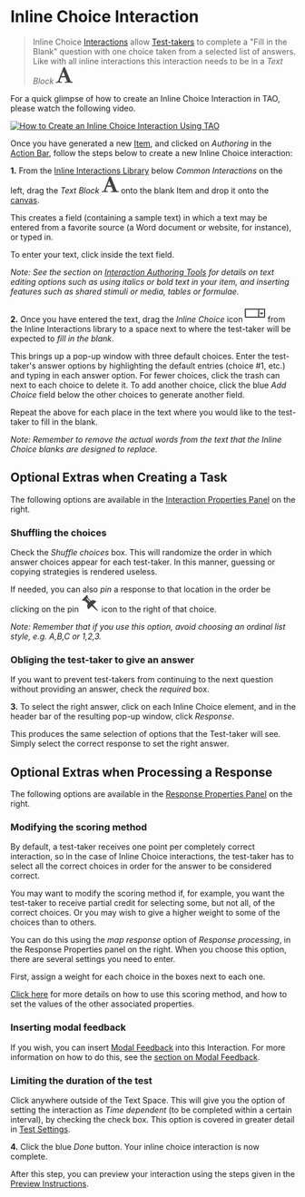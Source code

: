 # Inline Choice Interaction

> Inline Choice [Interactions](../appendix/glossary.md#interaction) allow [Test-takers](../appendix/glossary.md#test-taker) to complete a "Fill  in the Blank" question with one choice taken from a selected list of answers. Like with all inline interactions this interaction needs to be in a *Text Block*  ![Block](../resources/_icons/font.png)

For a quick glimpse of how to create an Inline Choice Interaction in TAO, please watch the following video.

[![How to Create an Inline Choice Interaction Using TAO](https://img.youtube.com/vi/qdpX6MGrAAM/hqdefault.jpg)](https://youtube.com/watch?v=qdpX6MGrAAM&rel=0 "How to Create an Inline Choice Interaction Using TAO")


Once you have generated a new [Item](../appendix/glossary.md#item), and clicked on *Authoring* in the [Action Bar](../appendix/glossary.md#action-bar), follow the steps below to create a new Inline Choice interaction:

**1.** From the [Inline Interactions Library](../appendix/glossary.md#inline-interactions-library) below *Common Interactions* on the left, drag the *Text Block* ![Block](../resources/_icons/font.png) onto the blank Item and drop it onto the [canvas](../appendix/glossary.md#canvas).

This creates a field (containing a sample text) in which a text may be entered from a favorite source (a Word document or website, for instance), or typed in. 

To enter your text, click inside the text field.

*Note: See the section on [Interaction Authoring Tools](../interactions/interaction-authoring-tools.md) for details on text editing options such as using italics or bold text in your item, and inserting features such as shared stimuli or media, tables or formulae.*

**2.** Once you have entered the text, drag the *Inline Choice* icon ![Inline Choice](../resources/_icons/inline-choice.png) from the Inline Interactions library to a space next to where the test-taker will be expected to *fill in the blank*.

This brings up a pop-up window with three default choices. Enter the test-taker's answer options by highlighting the default entries (choice #1, etc.) and typing in each answer option. For fewer choices, click the trash can next to each choice to delete it. To add another choice, click the blue *Add Choice* field below the other choices to generate another field. 

Repeat the above for each place in the text where you would like to the test-taker to fill in the blank.

*Note: Remember to remove the actual words from the text that the Inline Choice blanks are designed to replace.*

<aside class="optional-extras">
 
## Optional Extras when Creating a Task

The following options are available in the [Interaction Properties Panel](../appendix/glossary.md#interaction-properties-panel) on the right.

### Shuffling the choices

Check the *Shuffle choices* box. This will randomize the order in which answer choices appear for each test-taker. In this manner, guessing or copying strategies is rendered useless.

If needed, you can also *pin* a response to that location in the order be clicking on the pin ![pin](../resources/_icons/pin.png) icon to the right of that choice.

*Note: Remember that if you use this option, avoid choosing an ordinal list style, e.g. A,B,C or 1,2,3.*

### Obliging the test-taker to give an answer

If you want to prevent test-takers from continuing to the next question without providing an answer, check the *required* box.

</aside>

**3.** To select the right answer, click on each Inline Choice element, and in the header bar of the resulting pop-up window, click *Response*.

This produces the same selection of options that the Test-taker will see. Simply select the correct response to set the right answer.

<aside class="optional-extras">
 
## Optional Extras when Processing a Response

The following options are available in the [Response Properties Panel](../appendix/glossary.md#response-properties-panel) on the right.

### Modifying the scoring method

By default, a test-taker receives one point per completely correct interaction, so in the case of Inline Choice interactions, the test-taker has to select all the correct choices in order for the answer to be considered correct.

You may want to modify the scoring method if, for example, you want the test-taker to receive partial credit for selecting some, but not all, of the correct choices. Or you may wish to give a higher weight to some of the choices than to others. 

You can do this using the *map response* option of *Response processing*, in the Response Properties panel on the right. When you choose this option, there are several settings you need to enter. 

First, assign a weight for each choice in the boxes next to each one. 

[Click here](../items/item-scoring-rules.md#item-scoring-rules) for more details on how to use this scoring method, and how to set the values of the other associated properties.

### Inserting modal feedback 

If you wish, you can insert [Modal Feedback](../appendix/glossary.md#modal-feedback) into this Interaction. For more information on how to do this, see the [section on Modal Feedback](../items/modal-feedback.md).

### Limiting the duration of the test

Click anywhere outside of the Text Space. This will give you the option of setting the interaction as *Time dependent* (to be completed within a certain interval), by checking the check box. This option is covered in greater detail in [Test Settings](../tests/tests-settings.md).

</aside>
 
**4.** Click the blue *Done* button. Your inline choice interaction is now complete.

After this step, you can preview your interaction using the steps given in the [Preview Instructions](../items/preview.md).
